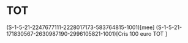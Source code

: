 # TOT 

(S-1-5-21-2247677111-2228017173-583764815-1001)[mee]
(S-1-5-21-171830567-2630987190-2996105821-1001)[Cris 100 euro TOT ]
